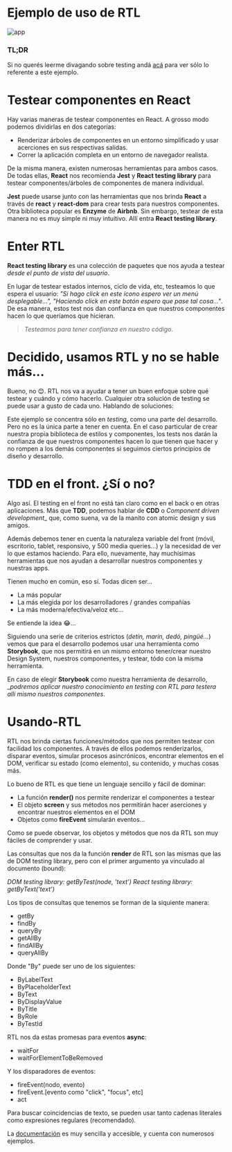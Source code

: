 # Ejemplo de uso de RTL
![app](https://user-images.githubusercontent.com/95310897/181593838-d9ec5e04-0d56-492b-b263-f85af761bee5.png)

### TL;DR 

Si no querés leerme divagando sobre testing andá [acá](#Usando-RTL) para ver sólo lo referente a este ejemplo.

# Testear componentes en React

Hay varias maneras de testear componentes en React. A grosso modo podemos dividirlas en dos categorías:
- Renderizar árboles de componentes en un entorno simplificado y usar acerciones en sus respectivas salidas.
- Correr la aplicación completa en un entorno de navegador realista.

De la misma manera, existen numerosas herramientas para ambos casos. De todas ellas, __React__ nos recomienda __Jest__ y __React testing library__ para testear componentes/árboles de componentes de manera individual.

__Jest__ puede usarse junto con las herramientas que nos brinda __React__ a través de __react__ y __react-dom__ para crear tests para nuestros componentes. Otra biblioteca popular es __Enzyme__ de __Airbnb__. Sin embargo, testear de esta manera no es muy simple ni muy intuitivo. Allí entra __React testing library__.

# Enter RTL

__React testing library__ es una colección de paquetes que nos ayuda a testear _desde el punto de vista del usuario_.

En lugar de testear estados internos, ciclo de vida, etc, testeamos lo que espera el usuario: _"Si hago click en este ícono espero ver un menú desplegable...", "Haciendo click en este botón espero que pase tal cosa..."_. De esa manera, estos test nos dan confianza en que nuestros componentes hacen lo que queríamos que hicieran.

>_Testeamos para tener confianza en nuestro código_.

# Decidido, usamos RTL y no se hable más...

Bueno, no :blush:. RTL nos va a ayudar a tener un buen enfoque sobre qué testear y cuándo y cómo hacerlo. Cualquier otra solución de testing se puede usar a gusto de cada uno. Hablando de soluciones:

Este ejemplo se concentra sólo en _testing_, como una parte del desarrollo. Pero no es la única parte a tener en cuenta. En el caso particular de crear nuestra propia biblioteca de estilos y componentes, los tests nos darán la confianza de que nuestros componentes hacen lo que tienen que hacer y no rompen a los demás componentes si seguimos ciertos principios de diseño y desarrollo.

# TDD en el front. ¿Sí o no?

Algo así. El testing en el front no está tan claro como en el back o en otras aplicaciones. Más que __TDD__, podemos hablar de __CDD__ o _Component driven development__ que, como suena, va de la manito con atomic design y sus amigos.

Además debemos tener en cuenta la naturaleza variable del front (móvil, escritorio, tablet, responsivo, y 500 media queries...) y la necesidad de ver lo que estamos haciendo. Para ello, nuevamente, hay muchísimas herramientas que nos ayudan a desarrollar nuestros componentes y nuestras apps.

Tienen mucho en común, eso sí. Todas dicen ser...
- La más popular
- La más elegida por los desarrolladores / grandes compañías
- La más moderna/efectiva/veloz etc...

Se entiende la idea :joy:...

Siguiendo una serie de criterios estrictos (_detín, marín, dedó, pingüé..._) vemos que para el desarrollo podemos usar una herramienta como __Storybook__, que nos permitirá en un mismo entorno tener/crear nuestro Design System, nuestros componentes, y testear, tódo con la misma herramienta.

En caso de elegir __Storybook__ como nuestra herramienta de desarrollo, __podremos aplicar nuestro conocimiento en testing con RTL para testera *allí mismo* nuestros componentes_.

# Usando-RTL

RTL nos brinda ciertas funciones/métodos que nos permiten testear con facilidad los componentes. A través de ellos podemos renderizarlos, disparar eventos, simular procesos asincrónicos, encontrar elementos en el DOM, verificar su estado (como elemento), su contenido, y muchas cosas más.

Lo bueno de RTL es que tiene un lenguaje sencillo y fácil de dominar:

- La función __render()__ nos permite renderizar el componentes a testear
- El objeto __screen__ y sus métodos nos permitirán hacer aserciones y encontrar nuestros elementos en el DOM
- Objetos como __fireEvent__ simularán eventos...

Como se puede observar, los objetos y métodos que nos da RTL son muy fáciles de comprender y usar. 

Las consultas que nos da la función __render__ de RTL son las mismas que las de DOM testing library, pero con el primer argumento ya vinculado al documento (bound):

_DOM testing library: getByTest(node, 'text')_
_React testing library: getByText('text')_

Los tipos de consultas que tenemos se forman de la siquiente manera:

- getBy
- findBy
- queryBy
- getAllBy
- findAllBy
- queryAllBy

Donde "By" puede ser uno de los siguientes:

- ByLabelText
- ByPlaceholderText
- ByText
- ByDisplayValue
- ByTitle
- ByRole
- ByTestId

RTL nos da estas promesas para eventos __async__:

- waitFor
- waitForElementToBeRemoved

Y los disparadores de eventos:

- fireEvent(nodo, evento)
- fireEvent.[evento como "click", "focus", etc]
- act

Para buscar coincidencias de texto, se pueden usar tanto cadenas literales como expresiones regulares (recomendado).

La [documentación](https://testing-library.com/docs/react-testing-library/intro) es muy sencilla y accesible, y cuenta con numerosos ejemplos.
